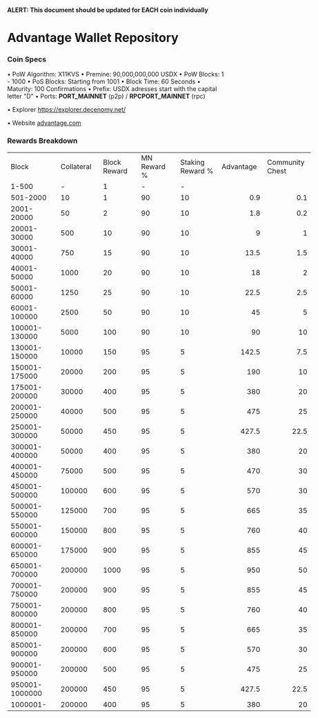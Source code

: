 **ALERT: This document should be updated for EACH coin individually**


Advantage Wallet Repository
=====================================

### Coin Specs

• PoW Algorithm: X11KVS
• Premine: 90,000,000,000 USDX
• PoW Blocks: 1 - 1000
• PoS Blocks: Starting from 1001
• Block Time: 60 Seconds
• Maturity: 100 Confirmations
• Prefix: USDX adresses start with the capital letter "D"
• Ports: __PORT_MAINNET__ (p2p) / __RPCPORT_MAINNET__ (rpc)

• Explorer https://explorer.decenomy.net/

• Website [advantage.com](theadvantageblockchain.com)

### Rewards Breakdown
<table border=0 cellpadding=0 cellspacing=0 width=701 class=xl6553517252
 style='border-collapse:collapse;table-layout:fixed;width:528pt'>
 <col class=xl6553517252 width=139 style='mso-width-source:userset;mso-width-alt:
 4785;width:104pt'>
 <col class=xl6553517252 width=107 span=2 style='mso-width-source:userset;
 mso-width-alt:3702;width:81pt'>
 <col class=xl6553517252 width=134 style='mso-width-source:userset;mso-width-alt:
 4608;width:100pt'>
 <col class=xl6553517252 width=107 span=2 style='mso-width-source:userset;
 mso-width-alt:3702;width:81pt'>
 <tr height=21 style='mso-height-source:userset;height:15.75pt'>
  <td height=21 class=xl6317252 width=150 style='height:15.75pt;width:104pt'>Block</td>
  <td class=xl6317252 width=107 style='width:81pt'>Collateral</td>
  <td class=xl6317252 width=107 style='width:81pt'>Block Reward</td>
  <td class=xl6317252 width=107 style='width:81pt'>MN Reward %</td>
  <td class=xl6317252 width=134 style='width:100pt'>Staking Reward %</td>
  <td class=xl6317252 width=107 style='width:81pt'>Advantage</td>
  <td class=xl6317252 width=107 style='width:81pt'>Community Chest</td>
 </tr>
 <tr height=21 style='mso-height-source:userset;height:15.75pt'>
  <td height=21 class=xl6417252 style='height:15.75pt'>1-500</td>
  <td class=xl6517252>-</td>
  <td class=xl6517252>1</td>
  <td class=xl6617252>-</td>
  <td class=xl6617252>-</td>
  <td class=xl6717252></td>
  <td class=xl6553517252></td>
 </tr>
 <tr height=21 style='mso-height-source:userset;height:15.75pt'>
  <td height=21 class=xl6417252 style='height:15.75pt'>501-2000</td>
  <td class=xl6517252>10</td>
  <td class=xl6617252>1</td>
  <td class=xl6617252>90</td>
  <td class=xl6617252>10</td>
  <td class=xl6717252 align=right>0.9</td>
  <td class=xl6817252 align=right>0.1</td>
 </tr>
 <tr height=21 style='mso-height-source:userset;height:15.75pt'>
  <td height=21 class=xl6417252 style='height:15.75pt'>2001-20000</td>
  <td class=xl6517252>50</td>
  <td class=xl6617252>2</td>
  <td class=xl6617252>90</td>
  <td class=xl6617252>10</td>
  <td class=xl6717252 align=right>1.8</td>
  <td class=xl6817252 align=right>0.2</td>
 </tr>
 <tr height=21 style='mso-height-source:userset;height:15.75pt'>
  <td height=21 class=xl6417252 style='height:15.75pt'>20001-30000</td>
  <td class=xl6517252>500</td>
  <td class=xl6617252>10</td>
  <td class=xl6617252>90</td>
  <td class=xl6617252>10</td>
  <td class=xl6717252 align=right>9</td>
  <td class=xl6817252 align=right>1</td>
 </tr>
 <tr height=21 style='mso-height-source:userset;height:15.75pt'>
  <td height=21 class=xl6417252 style='height:15.75pt'>30001-40000</td>
  <td class=xl6517252>750</td>
  <td class=xl6617252>15</td>
  <td class=xl6617252>90</td>
  <td class=xl6617252>10</td>
  <td class=xl6717252 align=right>13.5</td>
  <td class=xl6817252 align=right>1.5</td>
 </tr>
 <tr height=21 style='mso-height-source:userset;height:15.75pt'>
  <td height=21 class=xl6417252 style='height:15.75pt'>40001-50000</td>
  <td class=xl6517252>1000</td>
  <td class=xl6617252>20</td>
  <td class=xl6617252>90</td>
  <td class=xl6617252>10</td>
  <td class=xl6717252 align=right>18</td>
  <td class=xl6817252 align=right>2</td>
 </tr>
 <tr height=21 style='mso-height-source:userset;height:15.75pt'>
  <td height=21 class=xl6417252 style='height:15.75pt'>50001-60000</td>
  <td class=xl6517252>1250</td>
  <td class=xl6617252>25</td>
  <td class=xl6617252>90</td>
  <td class=xl6617252>10</td>
  <td class=xl6717252 align=right>22.5</td>
  <td class=xl6817252 align=right>2.5</td>
 </tr>
 <tr height=21 style='mso-height-source:userset;height:15.75pt'>
  <td height=21 class=xl6417252 style='height:15.75pt'>60001-100000</td>
  <td class=xl6517252>2500</td>
  <td class=xl6617252>50</td>
  <td class=xl6617252>90</td>
  <td class=xl6617252>10</td>
  <td class=xl6717252 align=right>45</td>
  <td class=xl6817252 align=right>5</td>
 </tr>
 <tr height=21 style='mso-height-source:userset;height:15.75pt'>
   <td height=21 class=xl6417252 style='height:15.75pt'>100001-130000</td>
   <td class=xl6517252>5000</td>
   <td class=xl6617252>100</td>
   <td class=xl6617252>90</td>
   <td class=xl6617252>10</td>
   <td class=xl6717252 align=right>90</td>
   <td class=xl6817252 align=right>10</td>
 </tr>
 <tr height=21 style='mso-height-source:userset;height:15.75pt'>
  <td height=21 class=xl6417252 style='height:15.75pt'>130001-150000</td>
  <td class=xl6517252>10000</td>
  <td class=xl6617252>150</td>
  <td class=xl6617252>95</td>
  <td class=xl6617252>5</td>
  <td class=xl6717252 align=right>142.5</td>
  <td class=xl6817252 align=right>7.5</td>
 </tr>
 <tr height=21 style='mso-height-source:userset;height:15.75pt'>
  <td height=21 class=xl6417252 style='height:15.75pt'>150001-175000</td>
  <td class=xl6517252>20000</td>
  <td class=xl6617252>200</td>
  <td class=xl6617252>95</td>
  <td class=xl6617252>5</td>
  <td class=xl6717252 align=right>190</td>
  <td class=xl6817252 align=right>10</td>
 </tr>
 <tr height=21 style='mso-height-source:userset;height:15.75pt'>
  <td height=21 class=xl6417252 style='height:15.75pt'>175001-200000</td>
  <td class=xl6517252>30000</td>
  <td class=xl6617252>400</td>
  <td class=xl6617252>95</td>
  <td class=xl6617252>5</td>
  <td class=xl6717252 align=right>380</td>
  <td class=xl6817252 align=right>20</td>
 </tr>
 <tr height=21 style='mso-height-source:userset;height:15.75pt'>
  <td height=21 class=xl6417252 style='height:15.75pt'>200001-250000</td>
  <td class=xl6517252>40000</td>
  <td class=xl6617252>500</td>
  <td class=xl6617252>95</td>
  <td class=xl6617252>5</td>
  <td class=xl6717252 align=right>475</td>
  <td class=xl6817252 align=right>25</td>
 </tr>
 <tr height=21 style='mso-height-source:userset;height:15.75pt'>
  <td height=21 class=xl6417252 style='height:15.75pt'>250001-300000</td>
  <td class=xl6517252>50000</td>
  <td class=xl6617252>450</td>
  <td class=xl6617252>95</td>
  <td class=xl6617252>5</td>
  <td class=xl6717252 align=right>427.5</td>
  <td class=xl6817252 align=right>22.5</td>
 </tr>
 <tr height=21 style='mso-height-source:userset;height:15.75pt'>
  <td height=21 class=xl6417252 style='height:15.75pt'>300001-400000</td>
  <td class=xl6517252>50000</td>
  <td class=xl6617252>400</td>
  <td class=xl6617252>95</td>
  <td class=xl6617252>5</td>
  <td class=xl6717252 align=right>380</td>
  <td class=xl6817252 align=right>20</td>
 </tr>
 <tr height=21 style='mso-height-source:userset;height:15.75pt'>
  <td height=21 class=xl6417252 style='height:15.75pt'>400001-450000</td>
  <td class=xl6517252>75000</td>
  <td class=xl6617252>500</td>
  <td class=xl6617252>95</td>
  <td class=xl6617252>5</td>
  <td class=xl6717252 align=right>470</td>
  <td class=xl6817252 align=right>30</td>
 </tr>
 <tr height=21 style='mso-height-source:userset;height:15.75pt'>
  <td height=21 class=xl6417252 style='height:15.75pt'>450001-500000</td>
  <td class=xl6517252>100000</td>
  <td class=xl6617252>600</td>
  <td class=xl6617252>95</td>
  <td class=xl6617252>5</td>
  <td class=xl6717252 align=right>570</td>
  <td class=xl6817252 align=right>30</td>
 </tr>
 <tr height=21 style='mso-height-source:userset;height:15.75pt'>
  <td height=21 class=xl6417252 style='height:15.75pt'>500001-550000</td>
  <td class=xl6517252>125000</td>
  <td class=xl6617252>700</td>
  <td class=xl6617252>95</td>
  <td class=xl6617252>5</td>
  <td class=xl6717252 align=right>665</td>
  <td class=xl6817252 align=right>35</td>
 </tr>
 <tr height=21 style='mso-height-source:userset;height:15.75pt'>
  <td height=21 class=xl6417252 style='height:15.75pt'>550001-600000</td>
  <td class=xl6517252>150000</td>
  <td class=xl6617252>800</td>
  <td class=xl6617252>95</td>
  <td class=xl6617252>5</td>
  <td class=xl6717252 align=right>760</td>
  <td class=xl6817252 align=right>40</td>
 </tr>
  <tr height=21 style='mso-height-source:userset;height:15.75pt'>
  <td height=21 class=xl6417252 style='height:15.75pt'>600001-650000</td>
  <td class=xl6517252>175000</td>
  <td class=xl6617252>900</td>
  <td class=xl6617252>95</td>
  <td class=xl6617252>5</td>
  <td class=xl6717252 align=right>855</td>
  <td class=xl6817252 align=right>45</td>
 </tr>
  <tr height=21 style='mso-height-source:userset;height:15.75pt'>
  <td height=21 class=xl6417252 style='height:15.75pt'>650001-700000</td>
  <td class=xl6517252>200000</td>
  <td class=xl6617252>1000</td>
  <td class=xl6617252>95</td>
  <td class=xl6617252>5</td>
  <td class=xl6717252 align=right>950</td>
  <td class=xl6817252 align=right>50</td>
 </tr>
   <tr height=21 style='mso-height-source:userset;height:15.75pt'>
  <td height=21 class=xl6417252 style='height:15.75pt'>700001-750000</td>
  <td class=xl6517252>200000</td>
  <td class=xl6617252>900</td>
  <td class=xl6617252>95</td>
  <td class=xl6617252>5</td>
  <td class=xl6717252 align=right>855</td>
  <td class=xl6817252 align=right>45</td>
 </tr>
    <tr height=21 style='mso-height-source:userset;height:15.75pt'>
  <td height=21 class=xl6417252 style='height:15.75pt'>750001-800000</td>
  <td class=xl6517252>200000</td>
  <td class=xl6617252>800</td>
  <td class=xl6617252>95</td>
  <td class=xl6617252>5</td>
  <td class=xl6717252 align=right>760</td>
  <td class=xl6817252 align=right>40</td>
 </tr>
     <tr height=21 style='mso-height-source:userset;height:15.75pt'>
  <td height=21 class=xl6417252 style='height:15.75pt'>800001-850000</td>
  <td class=xl6517252>200000</td>
  <td class=xl6617252>700</td>
  <td class=xl6617252>95</td>
  <td class=xl6617252>5</td>
  <td class=xl6717252 align=right>665</td>
  <td class=xl6817252 align=right>35</td>
 </tr>
     <tr height=21 style='mso-height-source:userset;height:15.75pt'>
  <td height=21 class=xl6417252 style='height:15.75pt'>850001-900000</td>
  <td class=xl6517252>200000</td>
  <td class=xl6617252>600</td>
  <td class=xl6617252>95</td>
  <td class=xl6617252>5</td>
  <td class=xl6717252 align=right>570</td>
  <td class=xl6817252 align=right>30</td>
 </tr>
     <tr height=21 style='mso-height-source:userset;height:15.75pt'>
  <td height=21 class=xl6417252 style='height:15.75pt'>900001-950000</td>
  <td class=xl6517252>200000</td>
  <td class=xl6617252>500</td>
  <td class=xl6617252>95</td>
  <td class=xl6617252>5</td>
  <td class=xl6717252 align=right>475</td>
  <td class=xl6817252 align=right>25</td>
 </tr>
     <tr height=21 style='mso-height-source:userset;height:15.75pt'>
  <td height=21 class=xl6417252 style='height:15.75pt'>950001-1000000</td>
  <td class=xl6517252>200000</td>
  <td class=xl6617252>450</td>
  <td class=xl6617252>95</td>
  <td class=xl6617252>5</td>
  <td class=xl6717252 align=right>427.5</td>
  <td class=xl6817252 align=right>22.5</td>
 </tr>
 <tr height=21 style='mso-height-source:userset;height:15.75pt'>
  <td height=21 class=xl6417252 style='height:15.75pt'>1000001-</td>
  <td class=xl6517252>200000</td>
  <td class=xl6617252>400</td>
  <td class=xl6617252>95</td>
  <td class=xl6617252>5</td>
  <td class=xl6717252 align=right>380</td>
  <td class=xl6817252 align=right>20</td>
 </tr> 
 </table>
